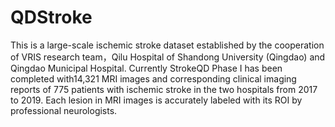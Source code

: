 # QDStroke
This is a large-scale ischemic stroke dataset established by the cooperation of VRIS research team，Qilu Hospital of Shandong University (Qingdao) and Qingdao Municipal Hospital. Currently StrokeQD Phase I has been completed with14,321 MRI images and corresponding clinical imaging reports of 775 patients with ischemic stroke in the two hospitals from 2017 to 2019. Each lesion in MRI images is accurately labeled with its ROI by professional neurologists.
